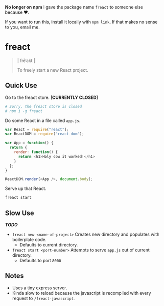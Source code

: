 **No longer on npm**
I gave the package name `freact` to someone else because :heart:.

If you want to run this, install it locally with `npm link`. If that makes no sense to you, email me.

# freact
> | frēˈakt |
>
> To freely start a new React project.

## Quick Use
Go to the freact store. **[CURRENTLY CLOSED]**
```bash
# Sorry, the freact store is closed
# npm i -g freact
```

Do some React in a file called `app.js`.
```javascript
var React = require("react");
var ReactDOM = require("react-dom");

var App = function() {
  return {
    render: function() {
      return <h1>Holy cow it worked!</h1>
    }
  };
}

ReactDOM.render(<App />, document.body);
```

Serve up that React.
```bash
freact start
```

## Slow Use
_**TODO**_

* `freact new <name-of-project>` Creates new directory and populates with boilerplate code.
  * Defaults to current directory.
* `freact start <port-number>` Attempts to serve `app.js` out of current directory.
  * Defaults to port `8000`

## Notes
* Uses a tiny express server.
* Kinda slow to reload because the javascript is recompiled with every request to `/freact-javascript`.
